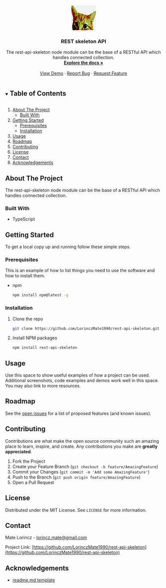<!-- Source of the template: https://github.com/othneildrew/Best-README-Template -->

<!-- PROJECT LOGO -->
<br />
<p align="center">
  <a href="https://github.com/LorinczMate1990/rest-api-skeleton">
    <img src="images/logo.png" alt="Logo" width="80" height="80">
  </a>

  <h3 align="center">REST skeleton API</h3>

  <p align="center">
    The rest-api-skeleton node module can be the base of a RESTful API which handles connected collection.
    <br />
    <a href="https://github.com/LorinczMate1990/rest-api-skeleton"><strong>Explore the docs »</strong></a>
    <br />
    <br />
    <a href="https://github.com/LorinczMate1990/rest-api-skeleton">View Demo</a>
    ·
    <a href="https://github.com/LorinczMate1990/rest-api-skeleton/issues">Report Bug</a>
    ·
    <a href="https://github.com/LorinczMate1990/rest-api-skeleton/issues">Request Feature</a>
  </p>
</p>



<!-- TABLE OF CONTENTS -->
<details open="open">
  <summary><h2 style="display: inline-block">Table of Contents</h2></summary>
  <ol>
    <li>
      <a href="#about-the-project">About The Project</a>
      <ul>
        <li><a href="#built-with">Built With</a></li>
      </ul>
    </li>
    <li>
      <a href="#getting-started">Getting Started</a>
      <ul>
        <li><a href="#prerequisites">Prerequisites</a></li>
        <li><a href="#installation">Installation</a></li>
      </ul>
    </li>
    <li><a href="#usage">Usage</a></li>
    <li><a href="#roadmap">Roadmap</a></li>
    <li><a href="#contributing">Contributing</a></li>
    <li><a href="#license">License</a></li>
    <li><a href="#contact">Contact</a></li>
    <li><a href="#acknowledgements">Acknowledgements</a></li>
  </ol>
</details>



<!-- ABOUT THE PROJECT -->
## About The Project
The rest-api-skeleton node module can be the base of a RESTful API which handles connected collection.

### Built With

* TypeScript

<!-- GETTING STARTED -->
## Getting Started

To get a local copy up and running follow these simple steps.

### Prerequisites

This is an example of how to list things you need to use the software and how to install them.
* npm
  ```sh
  npm install npm@latest -g
  ```

### Installation

1. Clone the repo
   ```sh
   git clone https://github.com/LorinczMate1990/rest-api-skeleton.git
   ```
2. Install NPM packages
   ```sh
   npm install rest-api-skeleton
   ```



<!-- USAGE EXAMPLES -->
## Usage

Use this space to show useful examples of how a project can be used. Additional screenshots, code examples and demos work well in this space. You may also link to more resources.


<!-- ROADMAP -->
## Roadmap

See the [open issues](https://github.com/LorinczMate1990/rest-api-skeleton/issues) for a list of proposed features (and known issues).



<!-- CONTRIBUTING -->
## Contributing

Contributions are what make the open source community such an amazing place to learn, inspire, and create. Any contributions you make are **greatly appreciated**.

1. Fork the Project
2. Create your Feature Branch (`git checkout -b feature/AmazingFeature`)
3. Commit your Changes (`git commit -m 'Add some AmazingFeature'`)
4. Push to the Branch (`git push origin feature/AmazingFeature`)
5. Open a Pull Request



<!-- LICENSE -->
## License

Distributed under the MIT License. See `LICENSE` for more information.



<!-- CONTACT -->
## Contact

Mate Lorincz - lorincz.mate@gmail.com

Project Link: [https://github.com/LorinczMate1990/rest-api-skeleton](https://github.com/LorinczMate1990/rest-api-skeleton)



<!-- ACKNOWLEDGEMENTS -->
## Acknowledgements

* [readme.md template](https://github.com/othneildrew/Best-README-Template)





<!-- MARKDOWN LINKS & IMAGES -->
<!-- https://www.markdownguide.org/basic-syntax/#reference-style-links -->
[contributors-shield]: https://img.shields.io/github/contributors/LorinczMate1990/repo.svg?style=for-the-badge
[contributors-url]: https://github.com/LorinczMate1990/rest-api-skeleton/graphs/contributors
[forks-shield]: https://img.shields.io/github/forks/LorinczMate1990/repo.svg?style=for-the-badge
[forks-url]: https://github.com/LorinczMate1990/rest-api-skeleton/network/members
[stars-shield]: https://img.shields.io/github/stars/LorinczMate1990/repo.svg?style=for-the-badge
[stars-url]: https://github.com/LorinczMate1990/rest-api-skeleton/stargazers
[issues-shield]: https://img.shields.io/github/issues/LorinczMate1990/repo.svg?style=for-the-badge
[issues-url]: https://github.com/LorinczMate1990/rest-api-skeleton/issues
[license-shield]: https://img.shields.io/github/license/LorinczMate1990/repo.svg?style=for-the-badge
[license-url]: https://github.com/LorinczMate1990/rest-api-skeleton/blob/master/LICENSE.txt
[linkedin-shield]: https://img.shields.io/badge/-LinkedIn-black.svg?style=for-the-badge&logo=linkedin&colorB=555
[linkedin-url]: https://linkedin.com/in/LorinczMate1990